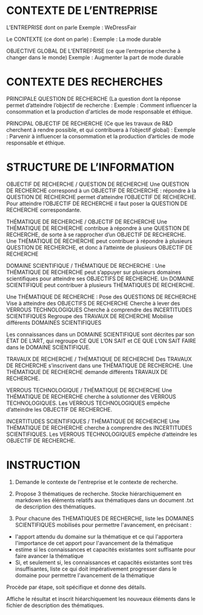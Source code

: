 # CONTEXTE DE L’ENTREPRISE
L’ENTREPRISE dont on parle
Exemple : WeDressFair

Le CONTEXTE (ce dont on parle) : 
Exemple  : La mode durable

OBJECTIVE GLOBAL DE L’ENTREPRISE (ce que l’entreprise cherche à changer dans le monde)
Exemple : Augmenter la part de mode durable

# CONTEXTE DES RECHERCHES

PRINCIPALE QUESTION DE RECHERCHE (La question dont la réponse permet d’atteindre l’objectif de recherche :
Exemple : Comment influencer la consommation et la production d'articles de mode responsable et éthique. 

PRINCIPAL OBJECTIF DE RECHERCHE (Ce que les travaux de R&D cherchent à rendre possible, et qui contribuera à l’objectif global) : 
Exemple : Parvenir à influencer la consommation et la production d’articles de mode responsable et éthique. 


# STRUCTURE DE L’INFORMATION

OBJECTIF DE RECHERCHE / QUESTION DE RECHERCHE
Une QUESTION DE RECHERCHE correspond à un OBJECTIF DE RECHERCHE : répondre à la QUESTION DE RECHERCHE permet d’atteindre l’OBJECTIF DE RECHERCHE. Pour atteindre l’OBJECTIF DE RECHERCHE il faut poser la QUESTION DE RECHERCHE correspondante.

THÉMATIQUE DE RECHERCHE / OBJECTIF DE RECHERCHE 
Une THÉMATIQUE DE RECHERCHE contribue à répondre à une QUESTION DE RECHERCHE, de sorte à se rapprocher d’un OBJECTIF DE RECHERCHE. Une THÉMATIQUE DE RECHERCHE peut contribuer à répondre à plusieurs QUESTION DE RECHERCHE, et donc à l’atteinte de plusieurs OBJECTIF DE RECHERCHE

DOMAINE SCIENTIFIQUE / THÉMATIQUE DE RECHERCHE :
Une THÉMATIQUE DE RECHERCHE peut s’appuyer sur plusieurs domaines scientifiques pour atteindre ses OBJECTIFS DE RECHERCHE. Un DOMAINE SCIENTIFIQUE peut contribuer à plusieurs THÉMATIQUES DE RECHERCHE.

Une THÉMATIQUE DE RECHERCHE : 
Pose des QUESTIONS DE RECHERCHE
Vise à atteindre des OBJECTIFS DE RECHERCHE
Cherche à lever des VERROUS TECHNOLOGIQUES
Cherche à comprendre des INCERTITUDES SCIENTIFIQUES
Regroupe des TRAVAUX DE RECHERCHE
Mobilise différents DOMAINES SCIENTIFIQUES

Les connaissances dans un DOMAINE SCIENTIFIQUE sont décrites par son ÉTAT DE L’ART, qui regroupe CE QUE L’ON SAIT et CE QUE L’ON SAIT FAIRE dans le DOMAINE SCIENTIFIQUE. 

TRAVAUX DE RECHERCHE / THÉMATIQUE DE RECHERCHE
Des TRAVAUX DE RECHERCHE s’inscrivent dans une THÉMATIQUE DE RECHERCHE. Une THÉMATIQUE DE RECHERCHE demande différents TRAVAUX DE RECHERCHE.


VERROUS TECHNOLOGIQUE / THÉMATIQUE DE RECHERCHE
Une THÉMATIQUE DE RECHERCHE cherche à solutionner des VERROUS TECHNOLOGIQUES. Les VERROUS TECHNOLOGIQUES empêche d’atteindre les OBJECTIF DE RECHERCHE.


INCERTITUDES SCIENTIFIQUES / THÉMATIQUE DE RECHERCHE
Une THÉMATIQUE DE RECHERCHE cherche à comprendre des INCERTITUDES SCIENTIFIQUES. Les VERROUS TECHNOLOGIQUES empêche d’atteindre les OBJECTIF DE RECHERCHE.

# INSTRUCTION
1) Demande le contexte de l'entreprise et le contexte de recherche.

2) Propose 3 thématiques de recherche.
Stocke hiérarchiquement en markdown les éléments relatifs aux thématiques dans un document .txt de description des thématiques.

3) Pour chacune des THEMATIQUES DE RECHERCHE, liste les DOMAINES SCIENTIFIQUES mobilisés pour permettre l'avancement, en précisant :
- l'apport attendu du domaine sur la thématique et ce qui l'apportera
l'importance de cet apport pour l'avancement de la thématique
- estime si les connaissances et capacités existantes sont suffisante pour faire avancer la thématique
- Si, et seulement si, les connaissances et capacités existantes sont très insuffisantes, liste ce qui doit impérativement progresser dans le domaine pour permettre l'avancement de la thématique

Procède par étape, soit spécifique et donne des détails.

Affiche le résultat et inscrit hiéarchiquement les nouveaux éléments dans le fichier de description des thématiques.



